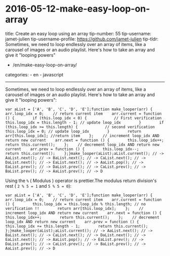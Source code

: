 # 2016-05-12-make-easy-loop-on-array

title: Create an easy loop using an array tip-number: 55 tip-username: jamet-julien tip-username-profile: https://github.com/jamet-julien tip-tldr: Sometimes, we need to loop endlessly over an array of items, like a carousel of images or an audio playlist. Here's how to take an array and give it "looping powers"

- /en/make-easy-loop-on-array/

categories: - en - javascript

---

Sometimes, we need to loop endlessly over an array of items, like a carousel of images or an audio playlist. Here's how to take an array and give it "looping powers":

```
var aList = ['A', 'B', 'C', 'D', 'E'];function make_looper(arr) {    arr.loop_idx = 0;    // return current item    arr.current = function () {        if (this.loop_idx < 0) {            // First verification            this.loop_idx = this.length - 1; // update loop_idx        }        if (this.loop_idx >= this.length) {            // second verification            this.loop_idx = 0; // update loop_idx        }        return arr[this.loop_idx]; //return item    };    // increment loop_idx AND return new current    arr.next = function () {        this.loop_idx++;        return this.current();    };    // decrement loop_idx AND return new current    arr.prev = function () {        this.loop_idx--;        return this.current();    };}make_looper(aList);aList.current(); // -> AaList.next(); // -> BaList.next(); // -> CaList.next(); // -> DaList.next(); // -> EaList.next(); // -> AaList.pop(); // -> EaList.prev(); // -> DaList.prev(); // -> CaList.prev(); // -> BaList.prev(); // -> AaList.prev(); // -> D
```

Using the `%` ( Modulus ) operator is prettier.The modulus return division's rest ( `2 % 5 = 1` and `5 % 5 = 0`):

```
var aList = ['A', 'B', 'C', 'D', 'E'];function make_looper(arr) {    arr.loop_idx = 0;    // return current item    arr.current = function () {        this.loop_idx = this.loop_idx % this.length; // no verification !!        return arr[this.loop_idx];    };    // increment loop_idx AND return new current    arr.next = function () {        this.loop_idx++;        return this.current();    };    // decrement loop_idx AND return new current    arr.prev = function () {        this.loop_idx += this.length - 1;        return this.current();    };}make_looper(aList);aList.current(); // -> AaList.next(); // -> BaList.next(); // -> CaList.next(); // -> DaList.next(); // -> EaList.next(); // -> AaList.pop(); // -> EaList.prev(); // -> DaList.prev(); // -> CaList.prev(); // -> BaList.prev(); // -> AaList.prev(); // -> D
```

